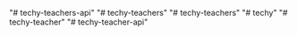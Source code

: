 "# techy-teachers-api" 
"# techy-teachers" 
"# techy-teachers" 
"# techy" 
"# techy-teacher" 
"# techy-teacher-api" 
